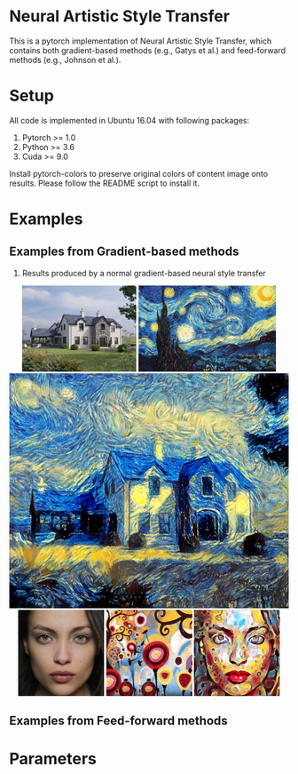 # Neural Artistic Style Transfer 

This is a pytorch implementation of Neural Artistic Style Transfer, which contains both gradient-based methods (e.g., Gatys et al.) and feed-forward methods (e.g., Johnson et al.).

# Setup
All code is implemented in Ubuntu 16.04 with following packages:
1. Pytorch >= 1.0
2. Python >= 3.6
3. Cuda >= 9.0

Install pytorch-colors to preserve original colors of content image onto results. Please follow the README script to install it.


# Examples

## Examples from Gradient-based methods
1. Results produced by a normal gradient-based neural style transfer 
<div align='center'>
  <img src='optimization/data/44.png' height='155px'>
  <img src='optimization/data/starry_night.jpg' height='155px'>
  <img src='optimization/output/44-2-starry_night.png' height='423px'>
  <br>
  <img src='optimization/data/girl_face.png' height='155px'>
  <img src='optimization/data/candy.jpg' height='155px'>
  <img src='optimization/output/girl_face-2-candy.png' height='155px'>
</div>




## Examples from Feed-forward methods

# Parameters
